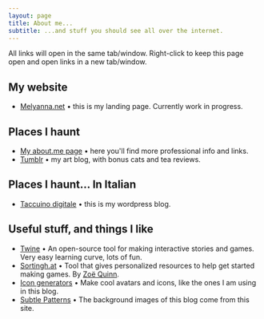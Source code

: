 ```yaml
---
layout: page
title: About me...
subtitle: ...and stuff you should see all over the internet.
---
```

All links will open in the same tab/window. Right-click to keep this page open and open links in a new tab/window.

## My website

* [Melyanna.net](http://melyanna.net/) • this is my landing page. Currently work in progress.

## Places I haunt

* [My about.me page](https://about.me/chiara.pasquini) • here you'll find more professional info and links.
* [Tumblr](http://melyanna.tumblr.com/) • my art blog, with bonus cats and tea reviews.

## Places I haunt... In Italian

* [Taccuino digitale](https://taccuinodigitale.wordpress.com/) • this is my wordpress blog.

## Useful stuff, and things I like

* [Twine](http://twinery.org/) • An open-source tool for making interactive stories and games. Very easy learning curve, lots of fun.
* [Sortingh.at](http://www.sortingh.at/) •  Tool that gives personalized resources to help get started making games. By [Zoë Quinn](http://www.unburntwitch.com/).
* [Icon generators](http://www.icongenerators.net/index.html) • Make cool avatars and icons, like the ones I am using in this blog.
* [Subtle Patterns](http://subtlepatterns.com/) • The background images of this blog come from this site.
